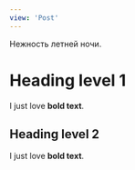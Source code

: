 ```yaml
---
view: 'Post'
---
```


Нежность летней ночи.

# Heading level 1

I just love **bold text**.

## Heading level 2

I just love __bold text__.
